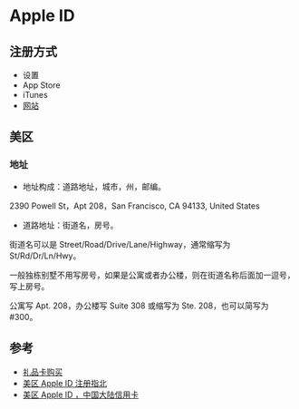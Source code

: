 # Apple ID

## 注册方式

- 设置
- App Store
- iTunes
- [网站](https://appleid.apple.com/)

## 美区

### 地址

- 地址构成：道路地址，城市，州，邮编。

2390 Powell St，Apt 208，San Francisco, CA 94133, United States

- 道路地址：街道名，房号。

街道名可以是 Street/Road/Drive/Lane/Highway，通常缩写为 St/Rd/Dr/Ln/Hwy。

一般独栋别墅不用写房号，如果是公寓或者办公楼，则在街道名称后面加一逗号，写上房号。

公寓写 Apt. 208，办公楼写 Suite 308 或缩写为 Ste. 208，也可以简写为 #300。

## 参考

- [礼品卡购买](https://www.apple.com/shop/gift-cards)
- [美区 Apple ID 注册指北](https://sspai.com/post/53973)
- [美区 Apple ID ，中国大陆信用卡](https://www.v2ex.com/t/662281)

